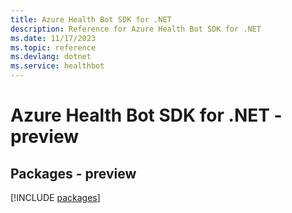 ```yaml
---
title: Azure Health Bot SDK for .NET
description: Reference for Azure Health Bot SDK for .NET
ms.date: 11/17/2023
ms.topic: reference
ms.devlang: dotnet
ms.service: healthbot
---
```

# Azure Health Bot SDK for .NET - preview
## Packages - preview
[!INCLUDE [packages](health-bot-index.md)]